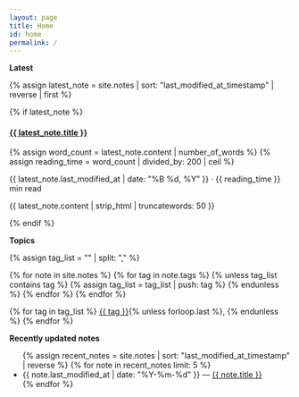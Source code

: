 ```yaml
---
layout: page
title: Home
id: home
permalink: /
---
```


<strong>Latest</strong>

{% assign latest_note = site.notes | sort: "last_modified_at_timestamp" | reverse | first %}

{% if latest_note %}

  <h4><a class="internal-link" href="{{ site.baseurl }}{{ latest_note.url }}">{{ latest_note.title }}</a></h4>
  {% assign word_count = latest_note.content | number_of_words %}
  {% assign reading_time = word_count | divided_by: 200 | ceil %}
  <p>{{ latest_note.last_modified_at | date: "%B %d, %Y" }} · {{ reading_time }} min read</p>
  <p>{{ latest_note.content | strip_html | truncatewords: 50 }}</p>
  <!--<a href="{{ site.baseurl }}{{ latest_note.url }}" class="read-more">Keep reading →</a>-->
{% endif %}

<!--
<p style="padding: 3em 1em; background: #f5f7ff; border-radius: 4px;">
  Take a look at <span style="font-weight: bold">[[Your first note]]</span> to get started on your exploration.
</p>
-->

<strong>Topics</strong>

<p>
  {% assign tag_list = "" | split: "," %}

{% for note in site.notes %}
{% for tag in note.tags %}
{% unless tag_list contains tag %}
{% assign tag_list = tag_list | push: tag %}
{% endunless %}
{% endfor %}
{% endfor %}

{% for tag in tag_list %}
<a href="/tags/{{ tag }}/">{{ tag }}</a>{% unless forloop.last %}, {% endunless %}
{% endfor %}

</p>

<strong>Recently updated notes</strong>

<ul>
  {% assign recent_notes = site.notes | sort: "last_modified_at_timestamp" | reverse %}
  {% for note in recent_notes limit: 5 %}
    <li>
      {{ note.last_modified_at | date: "%Y-%m-%d" }} — <a class="internal-link" href="{{ site.baseurl }}{{ note.url }}">{{ note.title }}</a>
    </li>
  {% endfor %}
</ul>

<style>
  .wrapper {
    max-width: 46em;
    margin: 0 auto; /* Centers the content horizontally */
    padding: 0 1em; /* Adds some padding to prevent content from touching the edges */
  }
.latest-note {
  background: none;
  padding: 0;
  border-radius: 0;
  margin-top: 0;
}
  .latest-note h2 {
    margin: 0 0 0.5em;
  }
  .read-more {
    display: inline-block;
    margin-top: 0.5em;
    color: #007bff;
    text-decoration: none;
  }
</style>
